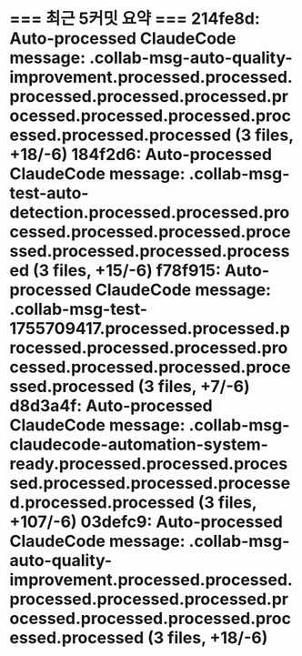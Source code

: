 === 최근 5커밋 요약 ===
214fe8d: Auto-processed ClaudeCode message: .collab-msg-auto-quality-improvement.processed.processed.processed.processed.processed.processed.processed.processed.processed.processed.processed (3 files, +18/-6)
184f2d6: Auto-processed ClaudeCode message: .collab-msg-test-auto-detection.processed.processed.processed.processed.processed.processed.processed.processed.processed (3 files, +15/-6)
f78f915: Auto-processed ClaudeCode message: .collab-msg-test-1755709417.processed.processed.processed.processed.processed.processed.processed.processed.processed.processed (3 files, +7/-6)
d8d3a4f: Auto-processed ClaudeCode message: .collab-msg-claudecode-automation-system-ready.processed.processed.processed.processed.processed.processed.processed.processed (3 files, +107/-6)
03defc9: Auto-processed ClaudeCode message: .collab-msg-auto-quality-improvement.processed.processed.processed.processed.processed.processed.processed.processed.processed.processed (3 files, +18/-6)
=======================
